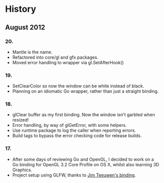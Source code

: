 # History

## August 2012

### 20.

* Mantle is the name.
* Refactored into core/gl and gfx packages.
* Moved error handling to wrapper via gl.SetAfterHook()

### 19.

* SetClearColor so now the window can be white instead of black.
* Planning on an idiomatic Go wrapper, rather than just a straight binding.

### 18.

* glClear buffer as my first binding. Now the window isn't garbled when resized!
* Error handling, by way of glGetError, with some helpers.
* Use runtime package to log the caller when reporting errors.
* Build tags to bypass the error checking code for release builds.

### 17.

* After some days of reviewing Go and OpenGL, I decided to work on a Go binding for OpenGL 3.2 Core Profile on OS X, whilst also learning 3D Graphics.
* Project setup using GLFW, thanks to [Jim Teeuwen's binding](http://go.pkgdoc.org/github.com/jteeuwen/glfw).
